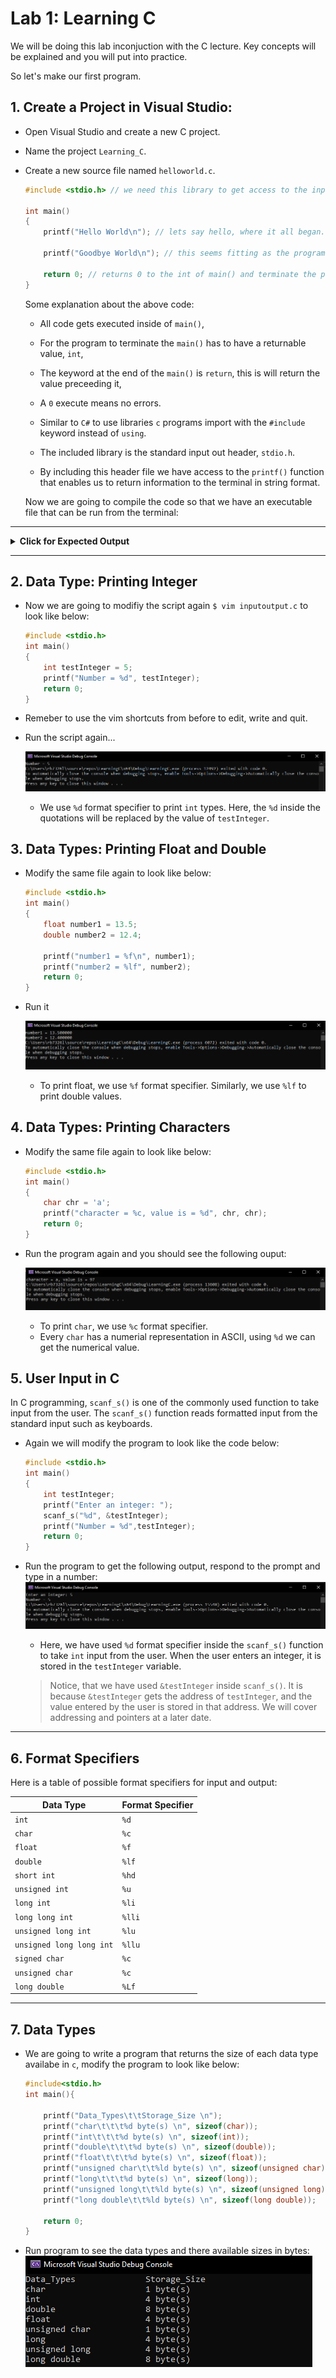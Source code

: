 # Lab 1: Learning C

We will be doing this lab inconjuction with the C lecture. Key concepts will be explained and you will put into practice.

So let's make our first program.
## 1. Create a Project in Visual Studio:

- Open Visual Studio and create a new C project.
- Name the project `Learning_C`.
- Create a new source file named `helloworld.c`.

    ```c
    #include <stdio.h> // we need this library to get access to the input and out put methods for printing to terminal

    int main()
    {
        printf("Hello World\n"); // lets say hello, where it all began...
        
        printf("Goodbye World\n"); // this seems fitting as the program will close after this.
        
        return 0; // returns 0 to the int of main() and terminate the program
    }
    ```

    Some explanation about the above code:

    - All code gets executed inside of `main()`, 

    - For the program to terminate the `main()` has to have a returnable value, `int`, 

    - The keyword at the end of the `main()` is `return`, this is will return the value preceeding it, 

    - A `0` execute means no errors. 

    - Similar to `C#` to use libraries `c` programs import with the `#include` keyword instead of `using`. 

    - The included library is the standard input out header, `stdio.h`.  

    - By including this header file we have access to the `printf()` function that enables us to return information to the terminal in string format.

    Now we are going to compile the code so that we have an executable file that can be run from the terminal:

----

<details>
<summary><b>Click for Expected Output</b></summary>
<p></p>

![](./figures/step1.png)

Congratulations, you used the programming language of the gods!

</details>

----

## 2. Data Type: Printing Integer

- Now we are going to modifiy the script again `$ vim inputoutput.c` to look like below:

    ```c
    #include <stdio.h>
    int main()
    {
        int testInteger = 5;
        printf("Number = %d", testInteger);
        return 0;
    }
    ```

- Remeber to use the vim shortcuts from before to edit, write and quit.

- Run the script again... 

    ![](./figures/step2.png)

    - We use `%d` format specifier to print `int` types. Here, the `%d` inside the quotations will be replaced by the value of `testInteger`.


## 3. Data Types: Printing Float and Double

- Modify the same file again to look like below:

    ```c
    #include <stdio.h>
    int main()
    {
        float number1 = 13.5;
        double number2 = 12.4;

        printf("number1 = %f\n", number1);
        printf("number2 = %lf", number2);
        return 0;
    }
    ```


- Run it 

    ![](./figures/step3.png)

    - To print float, we use `%f` format specifier. Similarly, we use `%lf` to print double values.


## 4. Data Types: Printing Characters

- Modify the same file again to look like below:

    ```c
    #include <stdio.h>
    int main()
    {
        char chr = 'a';    
        printf("character = %c, value is = %d", chr, chr);  
        return 0;
    } 
    ```
- Run the program again and you should see the following ouput:

    ![](./figures/step4.png)

    - To print `char`, we use `%c` format specifier.
    - Every `char` has a numerial representation in ASCII, using `%d` we can get the numerical value.


## 5. User Input in C

In C programming, `scanf_s()` is one of the commonly used function to take input from the user. The `scanf_s()` function reads formatted input from the standard input such as keyboards.

- Again we will modify the program to look like the code below:

    ```c
    #include <stdio.h>
    int main()
    {
        int testInteger;
        printf("Enter an integer: ");
        scanf_s("%d", &testInteger);  
        printf("Number = %d",testInteger);
        return 0;
    }
    ```

- Run the program to get the following output, respond to the prompt and type in a number:
    ![](./figures/step5.png)

    - Here, we have used `%d` format specifier inside the `scanf_s()` function to take `int` input from the user. When the user enters an integer, it is stored in the `testInteger` variable.

    > Notice, that we have used `&testInteger` inside `scanf_s()`. It is because `&testInteger` gets the address of `testInteger`, and the value entered by the user is stored in that address. We will cover addressing and pointers at a later date.

---

## 6. Format Specifiers

Here is a table of possible format specifiers for input and output:

|Data Type|	Format Specifier|
|---|---|
|`int`	|`%d`|
|`char`	|`%c`|
|`float`	|`%f`|
|`double`	|`%lf`|
|`short int`	|`%hd`|
|`unsigned int`	|`%u`|
|`long int`	|`%li`|
|`long long int`	|`%lli`|
|`unsigned long int`	|`%lu`|
|`unsigned long long int`	|`%llu`|
|`signed char`	|`%c`|
|`unsigned char`	|`%c`|
|`long double`	|`%Lf`|

---


## 7. Data Types


- We are going to write a program that returns the size of each data type availabe in `c`, modify the program to look like below:

    ```c
    #include<stdio.h>
    int main(){

        printf("Data_Types\t\tStorage_Size \n");
        printf("char\t\t\t%d byte(s) \n", sizeof(char));
        printf("int\t\t\t%d byte(s) \n", sizeof(int));
        printf("double\t\t\t%d byte(s) \n", sizeof(double));
        printf("float\t\t\t%d byte(s) \n", sizeof(float));
        printf("unsigned char\t\t%ld byte(s) \n", sizeof(unsigned char));
        printf("long\t\t\t%d byte(s) \n", sizeof(long));
        printf("unsigned long\t\t%ld byte(s) \n", sizeof(unsigned long));
        printf("long double\t\t%ld byte(s) \n", sizeof(long double));

        return 0;
    }
    ```

- Run program to see the data types and there available sizes in bytes: 
    ![](./figures/step6.png)
